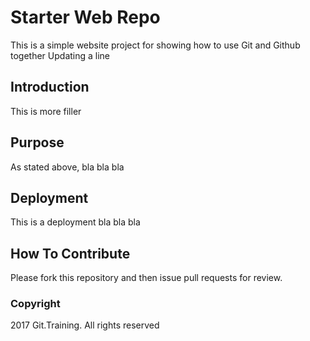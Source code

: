 # Starter Web Repo

This is a simple website project for
showing how to use Git and Github together
Updating a line

## Introduction 

This is more filler

## Purpose

As stated above, bla bla bla

## Deployment

This is a deployment bla bla bla

## How To Contribute

Please fork this repository and then issue pull requests for review.

### Copyright

2017 Git.Training. All rights reserved
